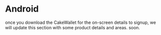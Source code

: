 # Android

once you download the CakeWallet for the on-screen details to signup, we will update this section with some product details and areas. soon.

